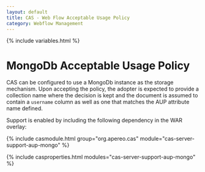 ```yaml
---
layout: default
title: CAS - Web Flow Acceptable Usage Policy
category: Webflow Management
---
```


{% include variables.html %}

# MongoDb Acceptable Usage Policy

CAS can be configured to use a MongoDb instance as the storage mechanism. Upon accepting the policy, the adopter is expected to provide a collection name where the decision is kept and the document is assumed to contain a `username` column as well as one that matches the AUP attribute name defined.

Support is enabled by including the following dependency in the WAR overlay:

{% include casmodule.html group="org.apereo.cas" module="cas-server-support-aup-mongo" %}

{% include casproperties.html modules="cas-server-support-aup-mongo" %}
